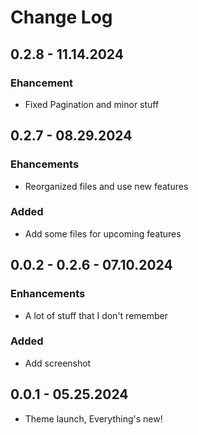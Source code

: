 # Change Log

## 0.2.8 - 11.14.2024
### Ehancement
- Fixed Pagination and minor stuff

## 0.2.7 - 08.29.2024

### Ehancements
- Reorganized files and use new features

### Added
- Add some files for upcoming features

## 0.0.2 - 0.2.6 - 07.10.2024

### Enhancements
- A lot of stuff that I don't remember

### Added
- Add screenshot

## 0.0.1 - 05.25.2024
- Theme launch, Everything's new!